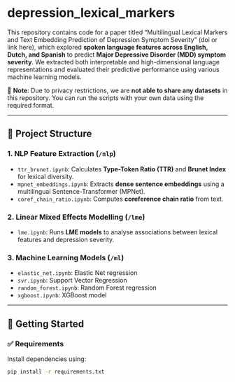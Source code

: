 # depression_lexical_markers

This repository contains code for a paper titled “Multilingual Lexical Markers and Text Embedding Prediction of Depression Symptom Severity” (doi or link here), which explored **spoken language features across English, Dutch, and Spanish** to predict **Major Depressive Disorder (MDD) symptom severity**. We extracted both interpretable and high-dimensional language representations and evaluated their predictive performance using various machine learning models.

📌 **Note**: Due to privacy restrictions, we are **not able to share any datasets** in this repository. You can run the scripts with your own data using the required format.

---

## 📂 Project Structure

### 1. NLP Feature Extraction (`/nlp`)
- `ttr_brunet.ipynb`: Calculates **Type-Token Ratio (TTR)** and **Brunet Index** for lexical diversity.
- `mpnet_embeddings.ipynb`: Extracts **dense sentence embeddings** using a multilingual Sentence-Transformer (MPNet).
- `coref_chain_ratio.ipynb`: Computes **coreference chain ratio** from text.

### 2. Linear Mixed Effects Modelling (`/lme`)
- `lme.ipynb`: Runs **LME models** to analyse associations between lexical features and depression severity.

### 3. Machine Learning Models (`/ml`)
- `elastic_net.ipynb`: Elastic Net regression
- `svr.ipynb`: Support Vector Regression
- `random_forest.ipynb`: Random Forest regression
- `xgboost.ipynb`: XGBoost model

---

## 🚀 Getting Started

### ✅ Requirements

Install dependencies using:

```bash
pip install -r requirements.txt

